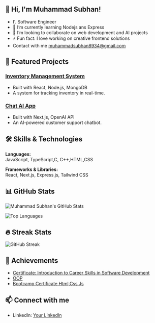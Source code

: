 ## 👋 Hi, I'm Muhammad Subhan!
 - I'. Software Engineer
- 🌱 I’m currently learning Nodejs ans Express
- 👯 I’m looking to collaborate on web development and AI projects
- ⚡ Fun fact: I love working on creative frontend solutions
-   Contact with me muhammadsubhan8934@gmail.com

## 🚀 Featured Projects

### [Inventory Management System](#)
- Built with React, Node.js, MongoDB
- A system for tracking inventory in real-time.

### [Chat AI App](#)
- Built with Next.js, OpenAI API
- An AI-powered customer support chatbot.

## 🛠️ Skills & Technologies

**Languages:**  
JavaScript, TypeScript,C, C++,HTML,CSS

**Frameworks & Libraries:**  
React, Next.js, Express.js, Tailwind CSS

## 📊 GitHub Stats

![Muhammad Subhan's GitHub Stats](https://github-readme-stats.vercel.app/api?username=mu-subhan&show_icons=true&theme=radical)

![Top Languages](https://github-readme-stats.vercel.app/api/top-langs/?username=mu-subhan&layout=compact&theme=radical)

## 🔥 Streak Stats

![GitHub Streak](https://streak-stats.demolab.com/?user=mu-subhan&theme=radical)

## 🏅 Achievements

- [Certificate: Introduction to Career Skills in Software Development](#)
- [OOP](#)
- [Bootcamp Certificate Html,Css Js](#)

## 📫 Connect with me

- LinkedIn: [Your LinkedIn](https://linkedin.com/in/muhammad-subhan-321821231)
